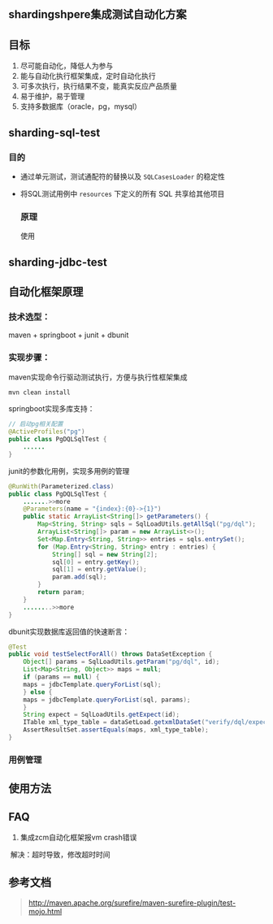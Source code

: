 ## shardingshpere集成测试自动化方案

## 目标

1.  尽可能自动化，降低人为参与
2. 能与自动化执行框架集成，定时自动化执行
3. 可多次执行，执行结果不变，能真实反应产品质量
4. 易于维护，易于管理
5. 支持多数据库（oracle，pg，mysql）

## sharding-sql-test

### 目的

- 通过单元测试，测试通配符的替换以及 `SQLCasesLoader` 的稳定性

- 将SQL测试用例中 `resources` 下定义的所有 SQL 共享给其他项目

  ### 原理

  使用

## sharding-jdbc-test

## 自动化框架原理

### 技术选型：

maven + springboot + junit + dbunit 

### 实现步骤：

maven实现命令行驱动测试执行，方便与执行性框架集成

```sh
mvn clean install
```

springboot实现多库支持：

```java
// 启动pg相关配置
@ActiveProfiles("pg")
public class PgDQLSqlTest {
	......
}
```

junit的参数化用例，实现多用例的管理

```java
@RunWith(Parameterized.class)
public class PgDQLSqlTest {
	.......>>more
    @Parameters(name = "{index}:{0}->{1}")
    public static ArrayList<String[]> getParameters() {
        Map<String, String> sqls = SqlLoadUtils.getAllSql("pg/dql");
        ArrayList<String[]> param = new ArrayList<>();
        Set<Map.Entry<String, String>> entries = sqls.entrySet();
        for (Map.Entry<String, String> entry : entries) {
            String[] sql = new String[2];
            sql[0] = entry.getKey();
            sql[1] = entry.getValue();
            param.add(sql);
        }
        return param;
    }
    ........>>more
}
```

dbunit实现数据库返回值的快速断言：

```java
@Test
public void testSelectForAll() throws DataSetException {
    Object[] params = SqlLoadUtils.getParam("pg/dql", id);
    List<Map<String, Object>> maps = null;
    if (params == null) {
    maps = jdbcTemplate.queryForList(sql);
    } else {
    maps = jdbcTemplate.queryForList(sql, params);
    }
    String expect = SqlLoadUtils.getExpect(id);
    ITable xml_type_table = dataSetLoad.getxmlDataSet("verify/dql/expect/" + expect + ".xml").getTable("row");
    AssertResultSet.assertEquals(maps, xml_type_table);
}
```

### 用例管理



## 使用方法



## FAQ

1. 集成zcm自动化框架报vm crash错误

​     解决：超时导致，修改超时时间



## 参考文档

> http://maven.apache.org/surefire/maven-surefire-plugin/test-mojo.html











